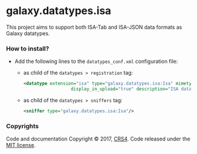 # galaxy.datatypes.isa #

This project aims to support both ISA-Tab and ISA-JSON data formats as Galaxy datatypes.

### How to install? ###

* Add the following lines to the `datatypes_conf.xml` configuration file:

	- as child of the `datatypes > registration` tag:

		```xml 
		<datatype extension="isa" type="galaxy.datatypes.isa:Isa" mimetype="application/isa-tools"
		                  display_in_upload="true" description="ISA data type." description_url="https://isa-tools.org"/>
		```	
	- as child of the `datatypes > sniffers` tag:

		```xml
		<sniffer type="galaxy.datatypes.isa:Isa"/>
		```


### Copyrights ###

Code and documentation Copyright © 2017, [CRS4](http://www.crs4.it). 
Code released under the [MIT license](https://opensource.org/licenses/mit-license.php).